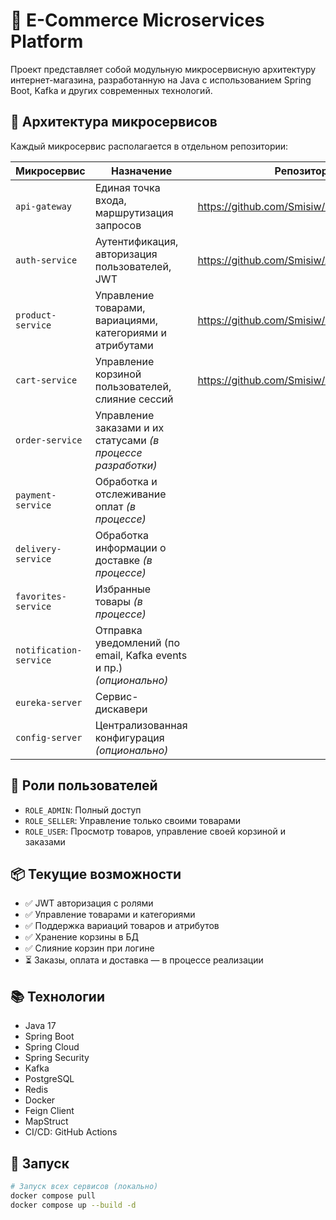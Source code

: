 # 🛒 E-Commerce Microservices Platform

Проект представляет собой модульную микросервисную архитектуру интернет-магазина, разработанную на Java с использованием Spring Boot, Kafka и других современных технологий.

## 🧩 Архитектура микросервисов

Каждый микросервис располагается в отдельном репозитории:

| Микросервис | Назначение | Репозиторий |
|-------------|------------|-------------|
| `api-gateway` | Единая точка входа, маршрутизация запросов | https://github.com/Smisiw/MarketPlaceProject |
| `auth-service` | Аутентификация, авторизация пользователей, JWT | https://github.com/Smisiw/AuthService |
| `product-service` | Управление товарами, вариациями, категориями и атрибутами | https://github.com/Smisiw/ProductService |
| `cart-service` | Управление корзиной пользователей, слияние сессий | https://github.com/Smisiw/ProductService |
| `order-service` | Управление заказами и их статусами *(в процессе разработки)* | |
| `payment-service` | Обработка и отслеживание оплат *(в процессе)* | |
| `delivery-service` | Обработка информации о доставке *(в процессе)* | |
| `favorites-service` | Избранные товары *(в процессе)* | |
| `notification-service` | Отправка уведомлений (по email, Kafka events и пр.) *(опционально)* | |
| `eureka-server` | Сервис-дискавери | |
| `config-server` | Централизованная конфигурация *(опционально)* | |

## 🔐 Роли пользователей

- `ROLE_ADMIN`: Полный доступ
- `ROLE_SELLER`: Управление только своими товарами
- `ROLE_USER`: Просмотр товаров, управление своей корзиной и заказами

## 📦 Текущие возможности

- ✅ JWT авторизация с ролями
- ✅ Управление товарами и категориями
- ✅ Поддержка вариаций товаров и атрибутов
- ✅ Хранение корзины в БД
- ✅ Слияние корзин при логине
- ⏳ Заказы, оплата и доставка — в процессе реализации

## 📚 Технологии

- Java 17
- Spring Boot
- Spring Cloud
- Spring Security
- Kafka
- PostgreSQL
- Redis
- Docker
- Feign Client
- MapStruct
- CI/CD: GitHub Actions


## 🏁 Запуск

```bash
# Запуск всех сервисов (локально)
docker compose pull
docker compose up --build -d
```
